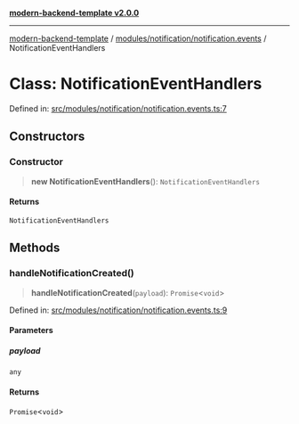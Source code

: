 [**modern-backend-template v2.0.0**](../../../../README.md)

***

[modern-backend-template](../../../../modules.md) / [modules/notification/notification.events](../README.md) / NotificationEventHandlers

# Class: NotificationEventHandlers

Defined in: [src/modules/notification/notification.events.ts:7](https://github.com/maemreyo/saas-4cus-nodejs/blob/1a77de11cd6eaefe66c31c7f5de281673fc25ce5/src/modules/notification/notification.events.ts#L7)

## Constructors

### Constructor

> **new NotificationEventHandlers**(): `NotificationEventHandlers`

#### Returns

`NotificationEventHandlers`

## Methods

### handleNotificationCreated()

> **handleNotificationCreated**(`payload`): `Promise`\<`void`\>

Defined in: [src/modules/notification/notification.events.ts:9](https://github.com/maemreyo/saas-4cus-nodejs/blob/1a77de11cd6eaefe66c31c7f5de281673fc25ce5/src/modules/notification/notification.events.ts#L9)

#### Parameters

##### payload

`any`

#### Returns

`Promise`\<`void`\>
